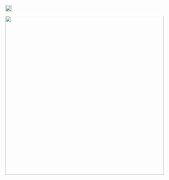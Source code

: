 [<img src="https://user-images.githubusercontent.com/48757517/162433017-a9b9b6b4-e35c-40df-bbdf-8b5866094a1f.svg" height="20px">](https://www.linkedin.com/in/minju25kim/)

[<img src="https://user-images.githubusercontent.com/48757517/227535127-3d46986f-79b2-4bbf-bb91-f7493a5b5869.png" height="500px">](https://www.youtube.com/channel/UCMki_UkHb4qSc0qyEcOHHJw)

